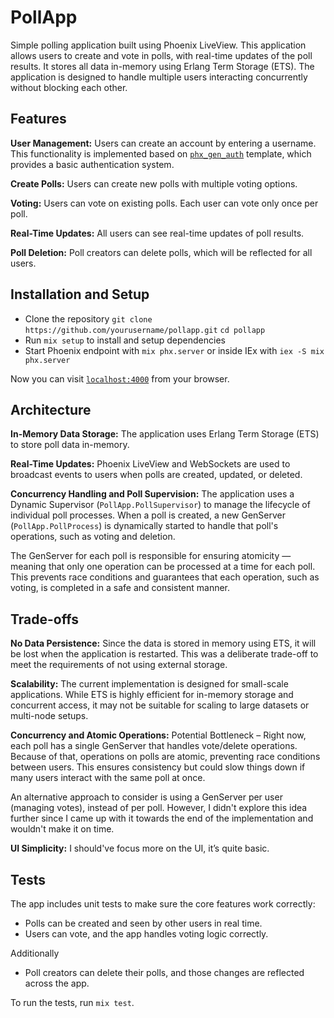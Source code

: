 # PollApp

Simple polling application built using Phoenix LiveView. This application allows users to create and vote in polls, with real-time updates of the poll results. It stores all data in-memory using Erlang Term Storage (ETS). The application is designed to handle multiple users interacting concurrently without blocking each other.

## Features

**User Management:** Users can create an account by entering a username.  This functionality is implemented based on [`phx_gen_auth`](https://github.com/aaronrenner/phx_gen_auth/tree/master) template, which provides a basic authentication system.

**Create Polls:** Users can create new polls with multiple voting options.
 
**Voting:** Users can vote on existing polls. Each user can vote only once per poll.

**Real-Time Updates:** All users can see real-time updates of poll results.

**Poll Deletion:** Poll creators can delete polls, which will be reflected for all users.

## Installation and Setup
* Clone the repository
  `git clone https://github.com/yourusername/pollapp.git`
  `cd pollapp`
* Run `mix setup` to install and setup dependencies
* Start Phoenix endpoint with `mix phx.server` or inside IEx with `iex -S mix phx.server`

Now you can visit [`localhost:4000`](http://localhost:4000) from your browser.

## Architecture
**In-Memory Data Storage:** The application uses Erlang Term Storage (ETS) to store poll data in-memory.

**Real-Time Updates:** Phoenix LiveView and WebSockets are used to broadcast events to users when polls are created, updated, or deleted.

**Concurrency Handling and Poll Supervision:** The application uses a Dynamic Supervisor (`PollApp.PollSupervisor`) to manage the lifecycle of individual poll processes. When a poll is created, a new GenServer (`PollApp.PollProcess`) is dynamically started to handle that poll's operations, such as voting and deletion.

The GenServer for each poll is responsible for ensuring atomicity — meaning that only one operation can be processed at a time for each poll. This prevents race conditions and guarantees that each operation, such as voting, is completed in a safe and consistent manner.

## Trade-offs
**No Data Persistence:** Since the data is stored in memory using ETS, it will be lost when the application is restarted. This was a deliberate trade-off to meet the requirements of not using external storage.

**Scalability:** The current implementation is designed for small-scale applications. While ETS is highly efficient for in-memory storage and concurrent access, it may not be suitable for scaling to large datasets or multi-node setups.

**Concurrency and Atomic Operations:** Potential Bottleneck – Right now, each poll has a single GenServer that handles vote/delete operations. Because of that, operations on polls are atomic, preventing race conditions between users. This ensures consistency but could slow things down if many users interact with the same poll at once.

An alternative approach to consider is using a GenServer per user (managing votes), instead of per poll. However, I didn't explore this idea further since I came up with it towards the end of the implementation and wouldn't make it on time.

**UI Simplicity:** I should've focus more on the UI, it’s quite basic.

## Tests
The app includes unit tests to make sure the core features work correctly:
- Polls can be created and seen by other users in real time.
- Users can vote, and the app handles voting logic correctly.

Additionally
- Poll creators can delete their polls, and those changes are reflected across the app.

To run the tests, run `mix test`.
